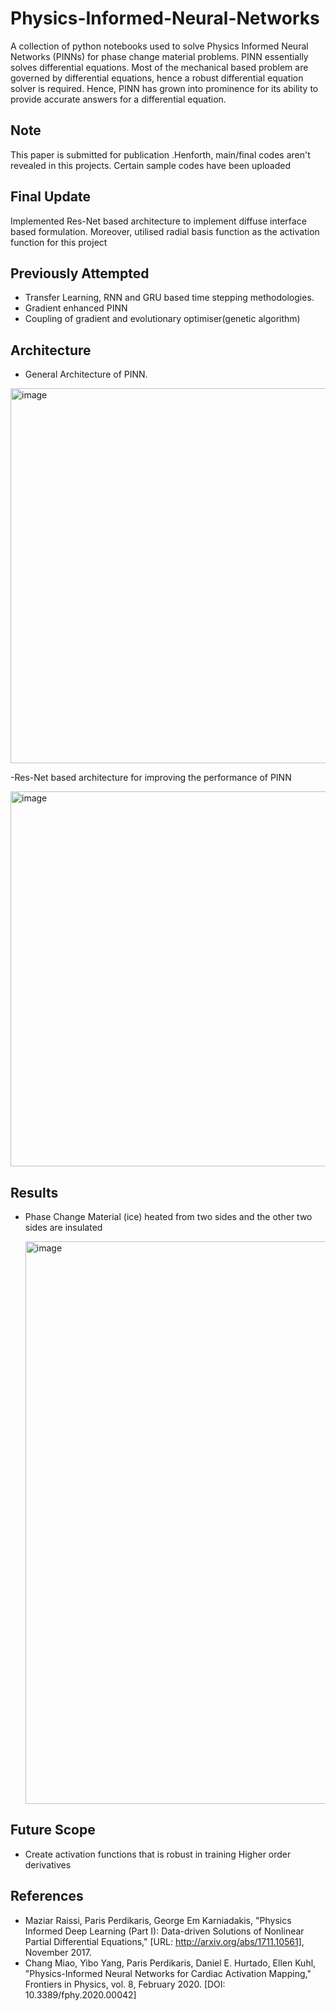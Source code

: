 # Physics-Informed-Neural-Networks
A collection of python notebooks used to solve Physics Informed Neural Networks (PINNs) for phase change material problems. PINN essentially solves differential equations. Most of the mechanical based problem are governed by differential equations, hence a robust differential equation solver is required. Hence, PINN has grown into prominence for its ability to provide accurate answers for a differential equation. 

## Note
This paper is submitted for publication .Henforth, main/final codes aren't revealed in this projects. Certain sample codes have been uploaded

## Final Update
Implemented Res-Net based architecture to implement diffuse interface based formulation. Moreover, utilised radial basis function as the activation function for this project

## Previously Attempted
- Transfer Learning, RNN and GRU based time stepping methodologies. 
- Gradient enhanced PINN
- Coupling of gradient and evolutionary optimiser(genetic algorithm)

## Architecture
- General Architecture of PINN.
  
<img width="600" alt="image" src="https://github.com/sanjeet178/Physics-Informed-Neural-Networks/assets/69724036/c0a34eda-7edb-4cf5-b91d-d0cfcf174acf">

-Res-Net based architecture for improving the performance of PINN

<img width="600" alt="image" src="https://github.com/sanjeet178/Physics-Informed-Neural-Networks/assets/69724036/c48d90f2-6397-4642-a191-de3b732f59b3">


## Results
- Phase Change Material (ice) heated from two sides and the other two sides are insulated 

  <img width="900" alt="image" src="https://github.com/sanjeet178/Physics-Informed-Neural-Networks/assets/69724036/990de879-3cd0-4f9c-a062-f53fcc1fa072">

## Future Scope
- Create activation functions that is robust in training Higher order derivatives

## References
- Maziar Raissi, Paris Perdikaris, George Em Karniadakis, "Physics Informed Deep Learning (Part I): Data-driven Solutions of Nonlinear Partial Differential Equations," [URL: http://arxiv.org/abs/1711.10561], November 2017.
- Chang Miao, Yibo Yang, Paris Perdikaris, Daniel E. Hurtado, Ellen Kuhl, "Physics-Informed Neural Networks for Cardiac Activation Mapping," Frontiers in Physics, vol. 8, February 2020. [DOI: 10.3389/fphy.2020.00042]
